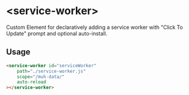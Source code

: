 # \<service-worker\>

Custom Element for declaratively adding a service worker with "Click To Update" prompt and optional auto-install.

## Usage

```html
<service-worker id="serviceWorker"
    path="./service-worker.js"
    scope="/muh-data/"
    auto-reload
></service-worker>
```

